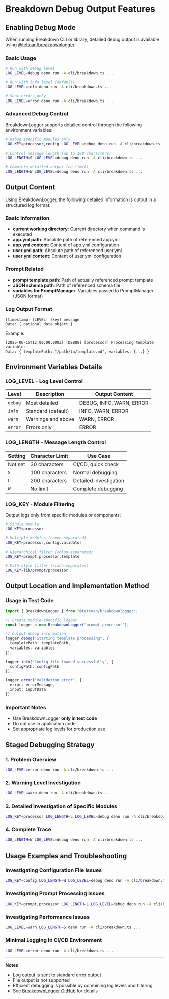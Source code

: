 # Breakdown Debug Output Features

## Enabling Debug Mode

When running Breakdown CLI or library, detailed debug output is available using [@tettuan/breakdownlogger](https://jsr.io/@tettuan/breakdownlogger).

### Basic Usage

```sh
# Run with debug level
LOG_LEVEL=debug deno run -A cli/breakdown.ts ...

# Run with info level (default)
LOG_LEVEL=info deno run -A cli/breakdown.ts ...

# Show errors only
LOG_LEVEL=error deno run -A cli/breakdown.ts ...
```

### Advanced Debug Control

BreakdownLogger supports detailed control through the following environment variables:

```sh
# Debug specific modules only
LOG_KEY=processor,config LOG_LEVEL=debug deno run -A cli/breakdown.ts ...

# Control message length (up to 100 characters)
LOG_LENGTH=S LOG_LEVEL=debug deno run -A cli/breakdown.ts ...

# Complete detailed output (no limit)
LOG_LENGTH=W LOG_LEVEL=debug deno run -A cli/breakdown.ts ...
```

## Output Content

Using BreakdownLogger, the following detailed information is output in a structured log format:

### Basic Information
- **current working directory**: Current directory when command is executed
- **app.yml path**: Absolute path of referenced app.yml
- **app.yml content**: Content of app.yml configuration
- **user.yml path**: Absolute path of referenced user.yml  
- **user.yml content**: Content of user.yml configuration

### Prompt Related
- **prompt template path**: Path of actually referenced prompt template
- **JSON schema path**: Path of referenced schema file
- **variables for PromptManager**: Variables passed to PromptManager (JSON format)

### Log Output Format

```
[timestamp] [LEVEL] [key] message
Data: { optional data object }
```

Example:
```
[2025-06-15T12:00:00.000Z] [DEBUG] [processor] Processing template variables
Data: { templatePath: "/path/to/template.md", variables: {...} }
```

## Environment Variables Details

### LOG_LEVEL - Log Level Control

| Level | Description | Output Content |
|--------|------|----------|
| `debug` | Most detailed | DEBUG, INFO, WARN, ERROR |
| `info` | Standard (default) | INFO, WARN, ERROR |
| `warn` | Warnings and above | WARN, ERROR |
| `error` | Errors only | ERROR |

### LOG_LENGTH - Message Length Control

| Setting | Character Limit | Use Case |
|--------|------------|------|
| Not set | 30 characters | CI/CD, quick check |
| `S` | 100 characters | Normal debugging |
| `L` | 200 characters | Detailed investigation |
| `W` | No limit | Complete debugging |

### LOG_KEY - Module Filtering

Output logs only from specific modules or components:

```sh
# Single module
LOG_KEY=processor

# Multiple modules (comma-separated)
LOG_KEY=processor,config,validator

# Hierarchical filter (colon-separated)
LOG_KEY=prompt:processor:template

# Path-style filter (slash-separated)
LOG_KEY=lib/prompt/processor
```

## Output Location and Implementation Method

### Usage in Test Code

```typescript
import { BreakdownLogger } from "@tettuan/breakdownlogger";

// Create module-specific logger
const logger = new BreakdownLogger("prompt-processor");

// Output debug information
logger.debug("Starting template processing", { 
  templatePath: templatePath,
  variables: variables 
});

logger.info("Config file loaded successfully", { 
  configPath: configPath 
});

logger.error("Validation error", { 
  error: errorMessage,
  input: inputData 
});
```

### Important Notes

- Use BreakdownLogger **only in test code**
- Do not use in application code
- Set appropriate log levels for production use

## Staged Debugging Strategy

### 1. Problem Overview
```sh
LOG_LEVEL=error deno run -A cli/breakdown.ts ...
```

### 2. Warning Level Investigation
```sh
LOG_LEVEL=warn deno run -A cli/breakdown.ts ...
```

### 3. Detailed Investigation of Specific Modules
```sh
LOG_KEY=processor LOG_LENGTH=L LOG_LEVEL=debug deno run -A cli/breakdown.ts ...
```

### 4. Complete Trace
```sh
LOG_LENGTH=W LOG_LEVEL=debug deno run -A cli/breakdown.ts ...
```

## Usage Examples and Troubleshooting

### Investigating Configuration File Issues
```sh
LOG_KEY=config LOG_LENGTH=W LOG_LEVEL=debug deno run -A cli/breakdown.ts ...
```

### Investigating Prompt Processing Issues
```sh
LOG_KEY=prompt,processor LOG_LENGTH=L LOG_LEVEL=debug deno run -A cli/breakdown.ts ...
```

### Investigating Performance Issues
```sh
LOG_LEVEL=warn LOG_LENGTH=S deno run -A cli/breakdown.ts ...
```

### Minimal Logging in CI/CD Environment
```sh
LOG_LEVEL=error deno run -A cli/breakdown.ts ...
```

---

**Notes**
- Log output is sent to standard error output
- File output is not supported
- Efficient debugging is possible by combining log levels and filtering
- See [BreakdownLogger GitHub](https://github.com/tettuan/breakdownlogger) for details